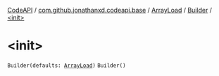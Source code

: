 [CodeAPI](../../../index.md) / [com.github.jonathanxd.codeapi.base](../../index.md) / [ArrayLoad](../index.md) / [Builder](index.md) / [&lt;init&gt;](.)

# &lt;init&gt;

`Builder(defaults: `[`ArrayLoad`](../index.md)`)`
`Builder()`